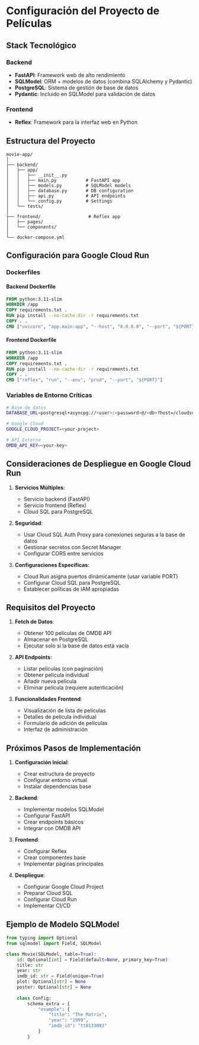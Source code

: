 # Configuración del Proyecto de Películas

## Stack Tecnológico

### Backend
- **FastAPI**: Framework web de alto rendimiento
- **SQLModel**: ORM + modelos de datos (combina SQLAlchemy y Pydantic)
- **PostgreSQL**: Sistema de gestión de base de datos
- **Pydantic**: Incluido en SQLModel para validación de datos

### Frontend
- **Reflex**: Framework para la interfaz web en Python

## Estructura del Proyecto

```
movie-app/
│
├── backend/
│   ├── app/
│   │   ├── __init__.py
│   │   ├── main.py           # FastAPI app
│   │   ├── models.py         # SQLModel models
│   │   ├── database.py       # DB configuration
│   │   ├── api.py            # API endpoints
│   │   └── config.py         # Settings
│   └── tests/
│
├── frontend/                  # Reflex app
│   ├── pages/
│   └── components/
│
└── docker-compose.yml
```

## Configuración para Google Cloud Run

### Dockerfiles

#### Backend Dockerfile
```dockerfile
FROM python:3.11-slim
WORKDIR /app
COPY requirements.txt .
RUN pip install --no-cache-dir -r requirements.txt
COPY . .
CMD ["uvicorn", "app.main:app", "--host", "0.0.0.0", "--port", "${PORT}"]
```

#### Frontend Dockerfile
```dockerfile
FROM python:3.11-slim
WORKDIR /app
COPY requirements.txt .
RUN pip install --no-cache-dir -r requirements.txt
COPY . .
CMD ["reflex", "run", "--env", "prod", "--port", "${PORT}"]
```

### Variables de Entorno Críticas

```bash
# Base de datos
DATABASE_URL=postgresql+asyncpg://<user>:<password>@/<db>?host=/cloudsql/<instance>

# Google Cloud
GOOGLE_CLOUD_PROJECT=<your-project>

# API Externa
OMDB_API_KEY=<your-key>
```

## Consideraciones de Despliegue en Google Cloud Run

1. **Servicios Múltiples**:
   - Servicio backend (FastAPI)
   - Servicio frontend (Reflex)
   - Cloud SQL para PostgreSQL

2. **Seguridad**:
   - Usar Cloud SQL Auth Proxy para conexiones seguras a la base de datos
   - Gestionar secretos con Secret Manager
   - Configurar CORS entre servicios

3. **Configuraciones Específicas**:
   - Cloud Run asigna puertos dinámicamente (usar variable PORT)
   - Configurar Cloud SQL para PostgreSQL
   - Establecer políticas de IAM apropiadas

## Requisitos del Proyecto

1. **Fetch de Datos**:
   - Obtener 100 películas de OMDB API
   - Almacenar en PostgreSQL
   - Ejecutar solo si la base de datos está vacía

2. **API Endpoints**:
   - Listar películas (con paginación)
   - Obtener película individual
   - Añadir nueva película
   - Eliminar película (requiere autenticación)

3. **Funcionalidades Frontend**:
   - Visualización de lista de películas
   - Detalles de película individual
   - Formulario de adición de películas
   - Interfaz de administración

## Próximos Pasos de Implementación

1. **Configuración Inicial**:
   - Crear estructura de proyecto
   - Configurar entorno virtual
   - Instalar dependencias base

2. **Backend**:
   - Implementar modelos SQLModel
   - Configurar FastAPI
   - Crear endpoints básicos
   - Integrar con OMDB API

3. **Frontend**:
   - Configurar Reflex
   - Crear componentes base
   - Implementar páginas principales

4. **Despliegue**:
   - Configurar Google Cloud Project
   - Preparar Cloud SQL
   - Configurar Cloud Run
   - Implementar CI/CD

## Ejemplo de Modelo SQLModel

```python
from typing import Optional
from sqlmodel import Field, SQLModel

class Movie(SQLModel, table=True):
    id: Optional[int] = Field(default=None, primary_key=True)
    title: str
    year: str
    imdb_id: str = Field(unique=True)
    plot: Optional[str] = None
    poster: Optional[str] = None
    
    class Config:
        schema_extra = {
            "example": {
                "title": "The Matrix",
                "year": "1999",
                "imdb_id": "tt0133093"
            }
        }
```
